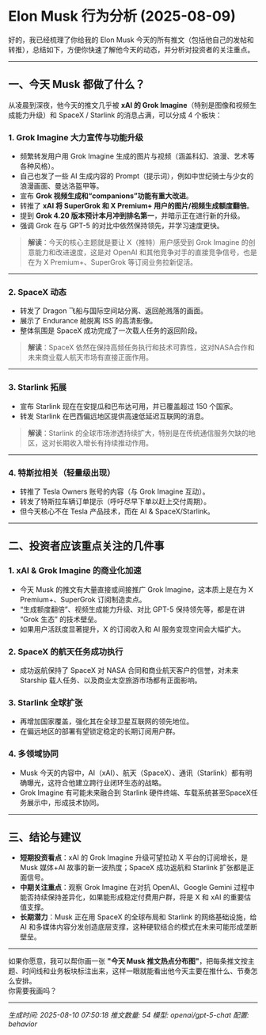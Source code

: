 # Elon Musk 行为分析 (2025-08-09)

好的，我已经梳理了你给我的 Elon Musk 今天的所有推文（包括他自己的发帖和转推），总结如下，方便你快速了解他今天的动态，并分析对投资者的关注重点。  

---

## 一、今天 Musk 都做了什么？
从凌晨到深夜，他今天的推文几乎被 **xAI 的 Grok Imagine**（特别是图像和视频生成能力升级）和 SpaceX / Starlink 的消息占满，可以分成 4 个板块：  

### 1. **Grok Imagine 大力宣传与功能升级**
- 频繁转发用户用 Grok Imagine 生成的图片与视频（涵盖科幻、浪漫、艺术等各种风格）。
- 自己也发了一些 AI 生成内容的 Prompt（提示词），例如中世纪骑士与少女的浪漫画面、曼达洛盔甲等。
- 宣布 **Grok 视频生成和“companions”功能有重大改进**。
- 转推了 **xAI 将 SuperGrok 和 X Premium+ 用户的图片/视频生成额度翻倍**。
- 提到 **Grok 4.20 版本预计本月冲到排名第一**，并暗示正在进行新的升级。
- 强调 Grok 在与 GPT-5 的对比中依然保持领先，并学习速度更快。

> **解读**：今天的核心主题就是要让 X（推特）用户感受到 Grok Imagine 的创意能力和改进速度，这是对 OpenAI 和其他竞争对手的直接竞争信号，也是在为 X Premium+、SuperGrok 等订阅业务拉新促活。

---

### 2. **SpaceX 动态**
- 转发了 Dragon 飞船与国际空间站分离、返回舱溅落的画面。
- 展示了 Endurance 舱脱离 ISS 的高清影像。
- 整体氛围是 SpaceX 成功完成了一次载人任务的返回阶段。

> **解读**：SpaceX 依然在保持高频任务执行和技术可靠性，这对NASA合作和未来商业载人航天市场有直接正面作用。

---

### 3. **Starlink 拓展**
- 宣布 Starlink 现在在安提瓜和巴布达可用，并已覆盖超过 150 个国家。
- 转发 Starlink 在巴西偏远地区提供高速低延迟互联网的消息。

> **解读**：Starlink 的全球市场渗透持续扩大，特别是在传统通信服务欠缺的地区，这对长期收入增长有持续推动作用。

---

### 4. **特斯拉相关（轻量级出现）**
- 转推了 Tesla Owners 账号的内容（与 Grok Imagine 互动）。
- 转发了特斯拉车辆订单提示（呼吁尽早下单以赶上交付周期）。
- 但今天核心不在 Tesla 产品技术，而在 AI & SpaceX/Starlink。

---

## 二、投资者应该重点关注的几件事

### 1. **xAI & Grok Imagine 的商业化加速**
- 今天 Musk 的推文有大量直接或间接推广 Grok Imagine，这本质上是在为 X Premium+、SuperGrok 订阅制造卖点。
- “生成额度翻倍”、视频生成能力升级、对比 GPT-5 保持领先等，都是在讲 “Grok 生态” 的技术壁垒。
- 如果用户活跃度显著提升，X 的订阅收入和 AI 服务变现空间会大幅扩大。

### 2. **SpaceX 的航天任务成功执行**
- 成功返航保持了 SpaceX 对 NASA 合同和商业航天客户的信誉，对未来 Starship 载人任务、以及商业太空旅游市场都有正面影响。

### 3. **Starlink 全球扩张**
- 再增加国家覆盖，强化其在全球卫星互联网的领先地位。
- 在偏远地区的部署有望锁定稳定的长期订阅用户群。

### 4. **多领域协同**
- Musk 今天的内容中，AI（xAI）、航天（SpaceX）、通讯（Starlink）都有明确曝光，这符合他建立跨行业闭环生态的战略。
- Grok Imagine 有可能未来融合到 Starlink 硬件终端、车载系统甚至SpaceX任务展示中，形成技术协同。

---

## 三、结论与建议
- **短期投资看点**：xAI 的 Grok Imagine 升级可望拉动 X 平台的订阅增长，是 Musk 媒体+AI 故事的新一波热度；SpaceX 成功返航和 Starlink 扩张都是正面信号。
- **中期关注重点**：观察 Grok Imagine 在对抗 OpenAI、Google Gemini 过程中能否持续保持差异化，如果能形成稳定付费用户群，将是 X 和 xAI 的重要估值支撑。
- **长期潜力**：Musk 正在用 SpaceX 的全球布局和 Starlink 的网络基础设施，给 AI 和多媒体内容分发创造底层支撑，这种硬软结合的模式在未来可能形成垄断壁垒。

---

如果你愿意，我可以帮你画一张 **"今天 Musk 推文热点分布图"**，把每条推文按主题、时间线和业务板块标注出来，这样一眼就能看出他今天主要在推什么、节奏怎么安排。  
你需要我画吗？

---
*生成时间: 2025-08-10 07:50:18*
*推文数量: 54*
*模型: openai/gpt-5-chat*
*配置: behavior*
